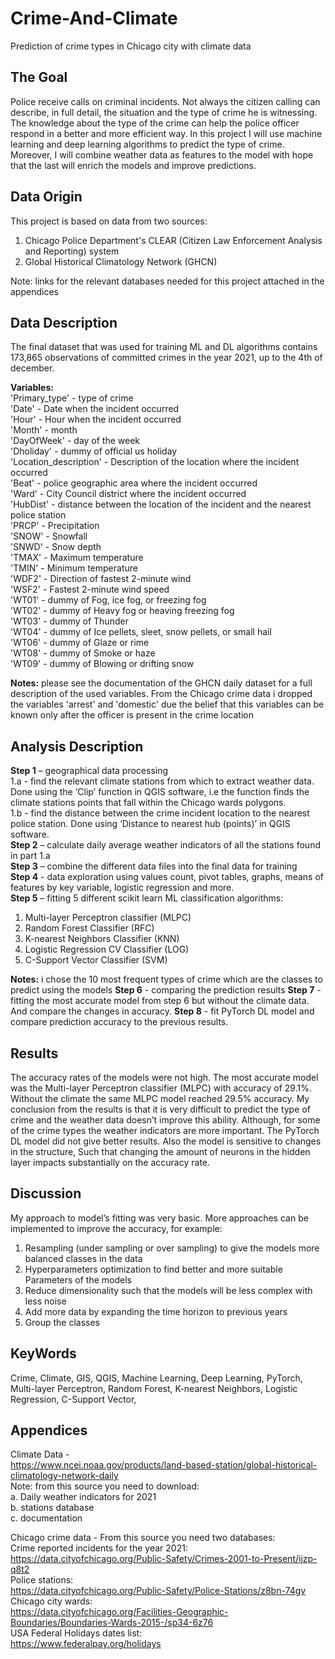 # Crime-And-Climate
Prediction of crime types in Chicago city with climate data

## **The Goal**
Police receive calls on criminal incidents. Not always the citizen calling can describe, in full detail, the situation and the type of crime he is witnessing. The knowledge about the type of the crime can help the police officer respond in a better and more efficient way. In this project I will use machine learning and deep learning algorithms to predict the type of crime. Moreover, I will combine weather data as features to the model with hope that the last will enrich the models and improve predictions.

## **Data Origin**
This project is based on data from two sources:
  1. Chicago Police Department's CLEAR (Citizen Law Enforcement Analysis and Reporting) system
  2. Global Historical Climatology Network (GHCN)

Note: links for the relevant databases needed for this project attached in the appendices

## **Data Description**
The final dataset that was used for training ML and DL algorithms contains 173,865 observations of committed crimes in the year 2021, up to the 4th of december.

**Variables:**  
'Primary_type' - type of crime  
'Date' - Date when the incident occurred  
'Hour' - Hour when the incident occurred  
'Month' - month  
'DayOfWeek' - day of the week  
'Dholiday' - dummy of official us holiday  
'Location_description' - Description of the location where the incident occurred  
'Beat' - police geographic area where the incident occurred  
'Ward' - City Council district where the incident occurred  
'HubDist' - distance between the location of the incident and the nearest police station  
'PRCP' - Precipitation  
'SNOW' - Snowfall  
'SNWD' - Snow depth  
'TMAX' - Maximum temperature  
'TMIN' - Minimum temperature  
'WDF2' - Direction of fastest 2-minute wind  
'WSF2' - Fastest 2-minute wind speed  
'WT01' - dummy of Fog, ice fog, or freezing fog  
'WT02' - dummy of Heavy fog or heaving freezing fog  
'WT03' - dummy of Thunder  
'WT04' - dummy of Ice pellets, sleet, snow pellets, or small hail  
'WT06' - dummy of Glaze or rime  
'WT08' - dummy of Smoke or haze  
'WT09' - dummy of Blowing or drifting snow  

**Notes:**
please see the documentation of the GHCN daily dataset for a full description of the used variables.
From the Chicago crime data i dropped the variables 'arrest' and 'domestic' due the belief that this variables can be known only after the officer is present in the crime location

## **Analysis Description**
**Step 1** – geographical data processing  
  1.a - find the relevant climate stations from which to extract weather data. Done using the ‘Clip’ function in QGIS software, i.e the function finds the climate stations         points that fall within the Chicago wards polygons.  
  1.b - find the distance between the crime incident location to the nearest police station. Done using ‘Distance to nearest hub (points)’ in QGIS software.   
**Step 2** – calculate daily average weather indicators of all the stations found in part 1.a  
**Step 3** – combine the different data files into the final data for training  
**Step 4** - data exploration using values count, pivot tables, graphs, means of features by key variable, logistic regression and more.  
**Step 5** – fitting 5 different scikit learn ML classification algorithms:  
  1. Multi-layer Perceptron classifier (MLPC)  
  2. Random Forest Classifier (RFC)  
  3. K-nearest Neighbors Classifier  (KNN)  
  4. Logistic Regression CV Classifier (LOG)  
  5. C-Support Vector Classifier (SVM)  

**Notes:** i chose the 10 most frequent types of crime which are the classes to predict using the models
**Step 6** - comparing the prediction results
**Step 7** - fitting the most accurate model from step 6 but without the climate data. And compare the changes in accuracy.
**Step 8** - fit PyTorch DL model and compare prediction accuracy to the previous results.  

## **Results**
The accuracy rates of the models were not high. The most accurate model was the Multi-layer Perceptron classifier (MLPC) with accuracy of 29.1%.  Without the climate the same MLPC model reached 29.5% accuracy. My conclusion from the results is that it is very difficult to predict the type of crime and the weather data doesn’t improve this ability. Although, for some of the crime types the weather indicators are more important.
The PyTorch DL model did not give better results. Also the model is sensitive to changes in the structure, Such that changing the amount of neurons in the hidden layer impacts substantially on the accuracy rate.

## **Discussion**
My approach to model’s fitting was very basic. More approaches can be implemented to improve the accuracy, for example:  
  1. Resampling (under sampling or over sampling) to give the models more balanced classes in the data  
  2. Hyperparameters optimization to find better and more suitable Parameters of the models  
  3. Reduce dimensionality such that the models will be less complex with less noise  
  4. Add more data by expanding the time horizon to previous years  
  5. Group the classes  


## **KeyWords**
Crime, Climate, GIS, QGIS, Machine Learning, Deep Learning, PyTorch, Multi-layer Perceptron, Random Forest, K-nearest Neighbors, Logistic Regression, C-Support Vector, 

## **Appendices**
Climate Data -  
https://www.ncei.noaa.gov/products/land-based-station/global-historical-climatology-network-daily  
Note: from this source you need to download:  
a. Daily weather indicators for 2021  
b. stations database  
c. documentation  

Chicago crime data - From this source you need two databases:  
Crime reported incidents for the year 2021:  
https://data.cityofchicago.org/Public-Safety/Crimes-2001-to-Present/ijzp-q8t2  
Police stations:  
https://data.cityofchicago.org/Public-Safety/Police-Stations/z8bn-74gv  
Chicago city wards:  
https://data.cityofchicago.org/Facilities-Geographic-Boundaries/Boundaries-Wards-2015-/sp34-6z76  
USA Federal Holidays dates list:  
https://www.federalpay.org/holidays

